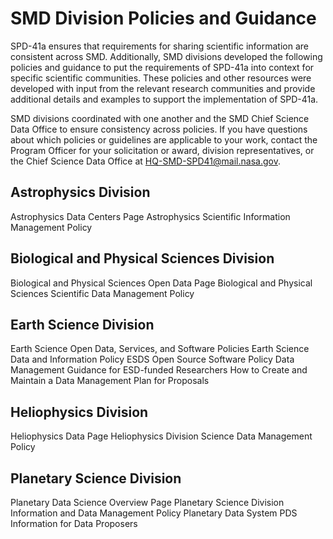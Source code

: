 # SMD Division Policies and Guidance
SPD-41a ensures that requirements for sharing scientific information are consistent across SMD. Additionally, SMD divisions developed the following policies and guidance to put the requirements of SPD-41a into context for specific scientific communities. These policies and other resources were developed with input from the relevant research communities and provide additional details and examples to support the implementation of SPD-41a.

SMD divisions coordinated with one another and the SMD Chief Science Data Office to ensure consistency across policies. If you have questions about which policies or guidelines are applicable to your work, contact the Program Officer for your solicitation or award, division representatives, or the Chief Science Data Office at HQ-SMD-SPD41@mail.nasa.gov.

## Astrophysics Division
Astrophysics Data Centers Page
Astrophysics Scientific Information Management Policy
## Biological and Physical Sciences Division
Biological and Physical Sciences Open Data Page
Biological and Physical Sciences Scientific Data Management Policy
## Earth Science Division
Earth Science Open Data, Services, and Software Policies
Earth Science Data and Information Policy
ESDS Open Source Software Policy
Data Management Guidance for ESD-funded Researchers
How to Create and Maintain a Data Management Plan for Proposals
## Heliophysics Division
Heliophysics Data Page
Heliophysics Division Science Data Management Policy
## Planetary Science Division
Planetary Data Science Overview Page
Planetary Science Division Information and Data Management Policy 
Planetary Data System
PDS Information for Data Proposers
